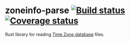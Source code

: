 # zoneinfo-parse [![Build status](https://travis-ci.org/rust-datetime/zoneinfo-parse.svg)](https://travis-ci.org/rust-datetime/zoneinfo-parse) [![Coverage status](https://coveralls.io/repos/rust-datetime/zoneinfo-parse/badge.svg?branch=master&service=github)](https://coveralls.io/github/rust-datetime/zoneinfo-parse?branch=master)

Rust library for reading [Time Zone database](https://github.com/eggert/tz) files.
